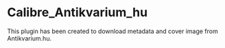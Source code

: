 # Calibre_Antikvarium_hu
This plugin has been created to download metadata and cover image from Antikvarium.hu.

